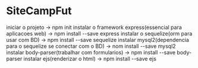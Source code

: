 # SiteCampFut
 
iniciar o projeto -> npm init
instalar o framework express(essencial para aplicacoes web) -> npm install --save express
instalar o sequelize(orm para usar com BD) -> npm install --save sequelize
instalar mysql2(dependencia para o sequelize se conectar com o BD) -> nom install --save mysql2
instalar body-parser(trabalhar com formularios) -> npm install --save body-parser
instalar ejs(renderizar o html) -> npm install --save ejs